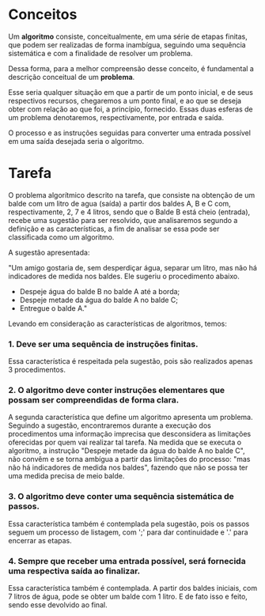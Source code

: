 # Conceitos

Um **algoritmo** consiste, conceitualmente, em uma série de etapas finitas, que podem ser realizadas de forma inambígua,
seguindo uma sequência sistemática e com a finalidade de resolver um problema.

Dessa forma, para a melhor compreensão desse conceito, é fundamental a descrição conceitual de um **problema**. 

Esse seria qualquer situação em que a partir de um ponto inicial, e de seus respectivos recursos, chegaremos a um ponto final,
e ao que se deseja obter com relação ao que foi, a princípio, fornecido. Essas duas esferas de um problema denotaremos,
respectivamente, por entrada e saída.

O processo e as instruções seguidas para converter uma entrada possível em uma saída desejada seria o algoritmo.

# Tarefa

O problema algorítmico descrito na tarefa, que consiste na obtenção de um balde com um litro de agua (saída)
a partir dos baldes A, B e C com, respectivamente, 2, 7 e 4 litros, sendo que o Balde B está cheio (entrada),
recebe uma sugestão para ser resolvido, que analisaremos segundo a definição e as características, a fim de analisar se essa pode ser classificada como um algoritmo.

A sugestão apresentada:

"Um amigo gostaria de, sem desperdiçar água, separar um litro, mas não há indicadores de medida nos baldes.
Ele sugeriu o procedimento abaixo.

* Despeje água do balde B no balde A até a borda;
* Despeje metade da água do balde A no balde C;
* Entregue o balde A."

Levando em consideração as características de algoritmos, temos:

### 1. Deve ser uma sequência de instruções finitas.

Essa característica é respeitada pela sugestão, pois são realizados apenas 3 procedimentos.

### 2. O algoritmo deve conter instruções elementares que possam ser compreendidas de forma clara.

A segunda característica que define um algoritmo apresenta um problema.
Seguindo a sugestão, encontraremos durante a execução dos procedimentos uma informação imprecisa
que desconsidera as limitações oferecidas por quem vai realizar tal tarefa.
Na medida que se executa o algoritmo, a instrução "Despeje metade da água do balde A no balde C",
não convêm e se torna ambígua a partir das limitações do processo: "mas não há indicadores de medida nos baldes",
fazendo que não se possa ter uma medida precisa de meio balde.

### 3. O algoritmo deve conter uma sequência sistemática de passos.

Essa característica também é contemplada pela sugestão, pois os passos seguem um processo de listagem,
com ';' para dar continuidade e '.' para encerrar as etapas.

### 4. Sempre que receber uma entrada possível, será fornecida uma respectiva saída ao finalizar.

Essa característica também é contemplada. A partir dos baldes iniciais, com 7 litros de água, pode se obter um balde com 1 litro. E de fato isso e feito, sendo esse devolvido ao final.
